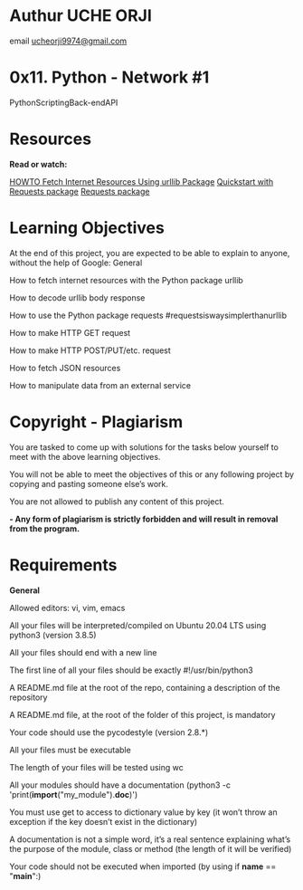 # Authur UCHE ORJI 
email ucheorji9974@gmail.com

# 0x11. Python - Network #1
PythonScriptingBack-endAPI

# Resources

**Read or watch:**

   [HOWTO Fetch Internet Resources Using urllib Package](https://intranet.alxswe.com/rltoken/KoRrs5dVWsb-B82e-M1TQQ)
   [Quickstart with Requests package](https://intranet.alxswe.com/rltoken/OGcRGPr7TSWtzypDd0ZibQ)
   [Requests package](https://intranet.alxswe.com/rltoken/dUNaNQrV2bMSstILitQbXQ)

# Learning Objectives

At the end of this project, you are expected to be able to explain to anyone, without the help of Google:
General

   How to fetch internet resources with the Python package urllib
   
   How to decode urllib body response
   
   How to use the Python package requests #requestsiswaysimplerthanurllib
   
   How to make HTTP GET request
   
   How to make HTTP POST/PUT/etc. request
   
   How to fetch JSON resources
   
   How to manipulate data from an external service

# Copyright - Plagiarism

   You are tasked to come up with solutions for the tasks below yourself to meet with the above learning objectives.
   
   You will not be able to meet the objectives of this or any following project by copying and pasting someone else’s work.
   
   You are not allowed to publish any content of this project.

**- Any form of plagiarism is strictly forbidden and will result in removal from the program.**

# Requirements

**General**

   Allowed editors: vi, vim, emacs
  
  All your files will be interpreted/compiled on Ubuntu 20.04 LTS using python3 (version 3.8.5)
  
  All your files should end with a new line
   
  The first line of all your files should be exactly #!/usr/bin/python3
   
  A README.md file at the root of the repo, containing a description of the repository
  
  A README.md file, at the root of the folder of this project, is mandatory
  
  Your code should use the pycodestyle (version 2.8.*)
 
  All your files must be executable
  
  The length of your files will be tested using wc
  
  All your modules should have a documentation (python3 -c 'print(__import__("my_module").__doc__)')
  
  You must use get to access to dictionary value by key (it won’t throw an exception if the key doesn’t exist in the dictionary)
  
  A documentation is not a simple word, it’s a real sentence explaining what’s the purpose of the module, class or method (the length of it will be verified)
  
  Your code should not be executed when imported (by using if __name__ == "__main__":)
